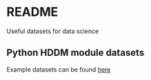 # README

Useful datasets for data science



## Python HDDM module datasets

Example datasets can be found [here](https://github.com/hddm-devs/hddm/tree/master/hddm/examples)



